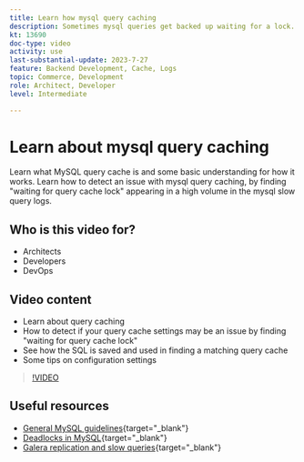 ```yaml
---
title: Learn how mysql query caching
description: Sometimes mysql queries get backed up waiting for a lock. This tutorial explains what is query caching and some recommendations for settings if you have issues.
kt: 13690
doc-type: video
activity: use
last-substantial-update: 2023-7-27
feature: Backend Development, Cache, Logs
topic: Commerce, Development
role: Architect, Developer
level: Intermediate

---
```

# Learn about mysql query caching

Learn what MySQL query cache is and some basic understanding for how it works. Learn how to detect an issue with mysql query caching, by finding "waiting for query cache lock" appearing in a high volume in the mysql slow query logs.


## Who is this video for?

- Architects
- Developers
- DevOps

## Video content

- Learn about query caching
- How to detect if your query cache settings may be an issue by finding "waiting for query cache lock"
- See how the SQL is saved and used in finding a matching query cache
- Some tips on configuration settings

>[!VIDEO](https://video.tv.adobe.com/v/3422015?learn=on)

## Useful resources

- [General MySQL guidelines](https://experienceleague.adobe.com/docs/commerce-operations/installation-guide/prerequisites/database-server/mysql.html?lang=en){target="_blank"}
- [Deadlocks in MySQL](https://experienceleague.adobe.com/docs/commerce-knowledge-base/kb/troubleshooting/database/deadlocks-in-mysql.html){target="_blank"}
- [Galera replication and slow queries](https://experienceleague.adobe.com/docs/commerce-learn/tutorials/backend-development/galera-db-slow-replication.html){target="_blank"}
